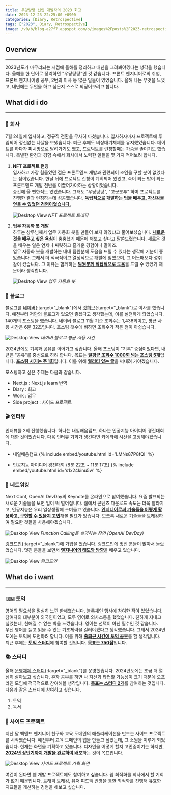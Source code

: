 ```yaml
---
title: 우당탕탕 신입 개발자의 2023 회고
date: 2023-12-23 22:25:00 +0900
categories: [Diary, Retrospective]
tags: ["2023", Diary, Retrospective]
image: /v0/b/blog-a27f7.appspot.com/o/images%2Fposts%2F2023-retrospective%2Fengineer.png?alt=media&token=020d0ef3-3dec-4387-a57e-c4fbc19bd3a1
---
```


## Overview

---

2023년도가 마무리되는 시점에 올해를 정리하고 내년을 그려봐야겠다는 생각을 했습니다. 올해를 한 단어로 정리하면 "우당탕탕"인 것 같습니다. 프론트 엔지니어로의 취업, 프론트 엔지니어링 공부, 2번의 이사 등 많은 일들이 있었습니다. 올해 나는 무엇을 느꼈고, 내년에는 무엇을 하고 싶은지 스스로 되짚어보려고 합니다.

## What did i do

---

### 🏢 회사

7월 24일에 입사하고, 정규직 전환을 무사히 마쳤습니다. 입사하자마자 프로젝트에 투입되어 정신없는 나날을 보냈습니다. 퇴근 후에도 비상대기체제를 유지했었습니다. 데이트를 하다가 피시방으로 달려가기도 했고, 프로덕트를 런칭할때는 가슴을 졸이기도 했습니다. 특별한 환경과 경험 속에서 회사에서 노력한 일들을 몇 가지 적어보려 합니다.

1. **NFT 프로젝트 런칭** <br/>
   입사하고 가장 힘들었던 점은 프론트엔드 개발과 관련되어 조언을 구할 분이 없었다는 점이었습니다. 한달 뒤에 프로젝트 런칭이 계획되어 있었고, 죽이 되든 밥이 되든 프론트엔드 개발 전반을 이끌어가야하는 상황이었습니다. <br/>
   중간에 울 뻔한적도 있었습니다. 그래도 "우당탕탕", "고군분투" 하며 프로젝트를 진행한 결과 런칭하는데 성공했습니다. <b><u>독립적으로 개발하는 법을 배우고, 자신감을 얻을 수 있었던 경험이었습니다.</u></b>

   ![Desktop View](/v0/b/blog-a27f7.appspot.com/o/images%2Fposts%2F2023-retrospective%2Fgoogle-analytics.png?alt=media&token=b762068e-8062-46ea-9fe2-557bbba00ef9)
   _NFT 프로젝트 트래픽_

2. **업무 자동화 봇 개발** <br/>
   하루는 상무님께서 업무 자동화 봇을 만들어 보지 않겠냐고 물어보셨습니다. <b><u>새로운 것을 배우고 싶은 욕심</u></b>이 뿜뿜했기 때문에 해보고 싶다고 말씀드렸습니다. 새로운 것을 배우는 일은 언제나 짜릿하고 즐거운 경험이니 말이죠. <br/>
   업무 자동화 봇을 개발하는 내내 팀원분께 도움을 드릴 수 있다는 생각에 기분이 좋았습니다. 그래서 더 적극적이고 열정적으로 개발에 임했으며, 그 어느때보다 성취감이 컸습니다. 그 이유는 함께하는 <b><u>팀원분께 직접적으로 도움</u></b>을 드릴 수 있었기 때문이라 생각합니다.

   ![Desktop View](/v0/b/blog-a27f7.appspot.com/o/images%2Fposts%2F2023-retrospective%2Fcrawling-bot.png?alt=media&token=b1c93bc4-0f10-4d1a-8af1-e0302bde09f9)
   _업무 자동화 봇_

### 📝 블로그

블로그를 [네이버](https://blog.naver.com/ki_dongg){:target="\_blank"}에서 [깃허브](https://kidongg.github.io){:target="\_blank"}로 이사를 했습니다. 예전부터 저만의 블로그가 있으면 좋겠다고 생각했는데, 이를 실천하게 되었습니다. <br/>
140개의 포스팅을 했습니다. 네이버 블로그 11월 기준 조회수는 1,438회이고, 평균 사용 시간은 6분 32초입니다. 포스팅 갯수에 비하면 조회수가 적은 점이 아쉽습니다.

![Desktop View](/v0/b/blog-a27f7.appspot.com/o/images%2Fposts%2F2023-retrospective%2Fnaverblog.png?alt=media&token=04f21b99-c398-4581-aec7-c73da3f9fb9f)
_네이버 블로그 평균 사용 시간_

2024년에도 기록과 공유를 이어가고 싶습니다. 올해 포스팅이 "기록" 중심이었다면, 내년은 "공유"를 중심으로 하려 합니다. 목표는 <b><u>일평균 조회수 1000회 넘는 포스팅 5개</u></b>입니다. <b><u>포스팅 시기는 주 1회</u></b>입니다. 이를 위해 <b><u>퀄리티 있는 글</u></b>을 써내려 가야겠습니다. <br />

포스팅하고 싶은 주제는 다음과 같습니다.

- Next.js : Next.js learn 번역
- Diary : 회고
- Work : 업무
- Side project : 사이드 프로젝트

### 🎬 인터뷰

인터뷰를 2회 진행했습니다. 하나는 내일배움캠프, 하나는 인공지능 아이디어 경진대회에 대한 것이었습니다. 다음 인터뷰 기회가 생긴다면 카메라에 시선을 고정해야겠습니다.

- 내일배움캠프
  {% include embed/youtube.html id='LMNs87P8fQI' %}

- 인공지능 아이디어 경진대회 (8분 22초 ~ 11분 17초)
  {% include embed/youtube.html id='s1x24kinu5w' %}

### 📡 네트워킹

Next Conf, OpenAI DevDay의 Keynote를 온라인으로 참여했습니다. 요즘 발표되는 새로운 기술들을 보면 입이 떡 벌어집니다. 웹에서 콘텐츠 다운로드 속도는 더욱 빨라지고, 인공지능은 우리 일상생활에 스며들고 있습니다. <b><u>엔지니어로써 기술들을 어떻게 활용하고, 구현할 수 있을지 고민</u></b>해볼 필요가 있습니다. 모쪼록 새로운 기술들을 트래킹하여 필요한 것들을 사용해야겠습니다.

![Desktop View](/v0/b/blog-a27f7.appspot.com/o/images%2Fposts%2F2023-retrospective%2Fdevday.png?alt=media&token=e68ff8d1-e1b3-4cf6-a7b1-3136d20372d0)
_Function Calling을 설명하는 장면 (OpenAI DevDay)_

[링크드인](https://www.linkedin.com/in/kidongg/){:target="\_blank"}에 가입을 했습니다. 링크드인에 멋진 분들이 많아서 놀랐었습니다. 멋진 분들을 보면서 <b><u>엔지니어의 태도와 방향</u></b>을 배우고 있습니다.

![Desktop View](/v0/b/blog-a27f7.appspot.com/o/images%2Fposts%2F2023-retrospective%2Flinkedin.png?alt=media&token=9fbf2586-40b5-4f5f-bce8-e3df1f5d0a01)
_링크드인_

## What do i want

---

### 🇺🇲 토익

영어의 필요성을 절실히 느낀 한해였습니다. 블록체인 행사에 참여한 적이 있었습니다. 참여자의 대부분이 외국인이었고, 모두 영어로 의사소통을 했었습니다. 친하게 지내고 싶었는데, 친해질 수 없는 벽을 느꼈습니다. 영어는 선택이 아닌 필수인 것 같습니다. <br />
우선 영어를 듣고 읽을 수 있는 기초체력을 길러야겠다고 생각했습니다. 그래서 2024년도에는 토익에 도전하려 합니다. 이를 위해 <b><u>출퇴근 시간에 토익 공부</u></b>를 할 생각입니다. 퇴근 후에는 <b><u>토익 스터디</u></b>에 참여할 것입니다. <b><u>목표는 750점</u></b>입니다.

### 📚 스터디

올해 [운영체제 스터디](https://zigzag-bite-781.notion.site/OPERATING-SYSTEM-e1104d5d1fd3467983954c8486ede2e5?pvs=74){:target="\_blank"}를 운영했습니다. 2024년도에는 조금 더 열심히 살아보고 싶습니다. 혼자 공부를 하면 나 자신과 타협할 가능성이 크기 때문에 오프라인 모임에 적극적으로 참여해볼 생각입니다. <b><u>목표는 스터디 2개</u></b>를 참여하는 것입니다. 다음과 같은 스터디에 참여하고 싶습니다.

1. 토익
2. 독서

### 📱 사이드 프로젝트

지난 달 백엔드 엔지니어 친구와 교육 도메인의 애플리케이션을 만드는 사이드 프로젝트를 시작했습니다. 예전부터 교육 도메인의 앱을 만들고 싶었는데, 그 소원을 이루게 되었습니다. 현재는 화면을 기획하고 있습니다. 디자인을 어떻게 할지 고민중이기는 하지만, <b><u>2024년 상반기까지 개발을 완료하여 배포</u></b>하는 것이 목표입니다.

![Desktop View](/v0/b/blog-a27f7.appspot.com/o/images%2Fposts%2F2023-retrospective%2Fside-project.png?alt=media&token=82d5e664-db1d-497c-8447-c139a4a49b9d)
_사이드 프로젝트 기획 화면_

여건이 된다면 웹 개발 프로젝트에도 참여하고 싶습니다. 웹 최적화를 회사에서 할 기회가 없기 떄문입니다. 트래픽 트래킹, 유저 피드백 반영을 통한 최적화를 진행해 유효한 지표들을 개선하는 경험을 해보고 싶습니다.
